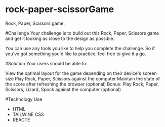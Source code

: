 # rock-paper-scissorGame
Rock, Paper, Scissors game.

#Challenge
Your challenge is to build out this Rock, Paper, Scissors game and get it looking as close to the design as possible.

You can use any tools you like to help you complete the challenge. So if you've got something you'd like to practice, feel free to give it a go.

#Solution
Your users should be able to:

View the optimal layout for the game depending on their device's screen size
Play Rock, Paper, Scissors against the computer
Maintain the state of the score after refreshing the browser (optional)
Bonus: Play Rock, Paper, Scissors, Lizard, Spock against the computer (optional)

#Technology Use
- HTML
- TAILWINE CSS
- REACTE 
